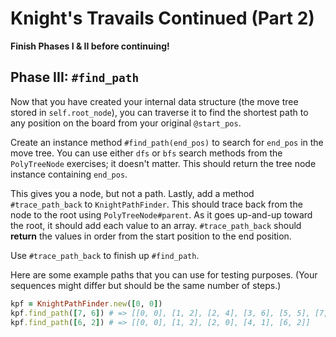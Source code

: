 # Knight's Travails Continued (Part 2)

**Finish Phases I & II before continuing!**

## Phase III: `#find_path`

Now that you have created your internal data structure (the move tree stored in
`self.root_node`), you can traverse it to find the shortest path to any position
on the board from your original `@start_pos`.

Create an instance method `#find_path(end_pos)` to search for `end_pos` in the
move tree. You can use either `dfs` or `bfs` search methods from the
`PolyTreeNode` exercises; it doesn't matter. This should return the tree node
instance containing `end_pos`.

This gives you a node, but not a path. Lastly, add a method `#trace_path_back`
to `KnightPathFinder`. This should trace back from the node to the root using
`PolyTreeNode#parent`. As it goes up-and-up toward the root, it should add each
value to an array. `#trace_path_back` should **return** the values in order from
the start position to the end position.

Use `#trace_path_back` to finish up `#find_path`.

Here are some example paths that you can use for testing purposes. (Your
sequences might differ but should be the same number of steps.)

```ruby
kpf = KnightPathFinder.new([0, 0])
kpf.find_path([7, 6]) # => [[0, 0], [1, 2], [2, 4], [3, 6], [5, 5], [7, 6]]
kpf.find_path([6, 2]) # => [[0, 0], [1, 2], [2, 0], [4, 1], [6, 2]]
```
